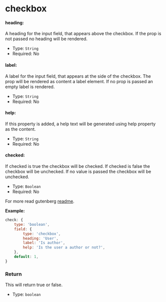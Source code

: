 # checkbox

#### heading:

A heading for the input field, that appears above the checkbox. If the prop is not passed no heading will be rendered.
* Type: `String`
* Required: No

#### label:

A label for the input field, that appears at the side of the checkbox. The prop will be rendered as content a label element. If no prop is passed an empty label is rendered.
* Type: `String`
* Required: No


#### help:

If this property is added, a help text will be generated using help property as the content.
* Type: `String`
* Required: No

#### checked:

If checked is true the checkbox will be checked. If checked is false the checkbox will be unchecked. If no value is passed the checkbox will be unchecked.
* Type: `Boolean`
* Required: No

For more read gutenberg [readme](https://github.com/WordPress/gutenberg/tree/master/components/checkbox-control).

**Example:**

```js
check: {
	type: 'boolean',
	field: {
		type: 'checkbox',
		heading: 'User',
		label: 'Is author',
		help: 'Is the user a author or not?',
	},
	default: 1,
}
```

### Return

This will return true or false.

- Type: `boolean`
